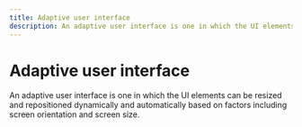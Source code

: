 ```yaml
---
title: Adaptive user interface
description: An adaptive user interface is one in which the UI elements can be resized and repositioned dynamically and automatically based on factors including screen orientation and screen size.
---
```


# Adaptive user interface

An adaptive user interface is one in which the UI elements can be resized and repositioned dynamically and automatically based on factors including screen orientation and screen size.